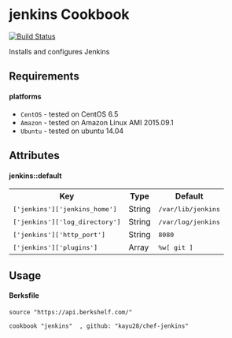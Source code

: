 # jenkins Cookbook

[![Build Status](https://travis-ci.org/kayu28/chef-jenkins.svg?branch=master)](https://travis-ci.org/kayu28/chef-jenkins)

Installs and configures Jenkins

Requirements
------------

#### platforms
- `CentOS` - tested on CentOS 6.5
- `Amazon` - tested on Amazon Linux AMI 2015.09.1
- `Ubuntu` - tested on ubuntu 14.04

Attributes
----------

#### jenkins::default
<table>
  <tr>
    <th>Key</th>
    <th>Type</th>
    <th>Default</th>
  </tr>
  <tr>
    <td><tt>['jenkins']['jenkins_home']</tt></td>
    <td>String</td>
    <td><tt>/var/lib/jenkins</tt></td>
  </tr>
  <tr>
    <td><tt>['jenkins']['log_directory']</tt></td>
    <td>String</td>
    <td><tt>/var/log/jenkins</tt></td>
  </tr>
  <tr>
    <td><tt>['jenkins']['http_port']</tt></td>
    <td>String</td>
    <td><tt>8080</tt></td>
  </tr>
  <tr>
    <td><tt>['jenkins']['plugins']</tt></td>
    <td>Array</td>
    <td><tt>%w[
  git
]</tt></td>
  </tr>
</table>

Usage
------------

#### Berksfile
    source "https://api.berkshelf.com/"
    
    cookbook "jenkins"  , github: "kayu28/chef-jenkins"

